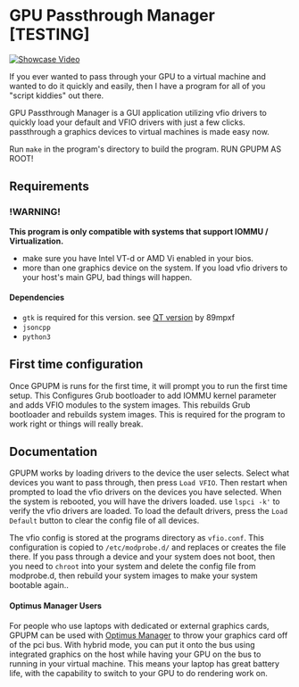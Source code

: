 # GPU Passthrough Manager [TESTING]

[![Showcase Video](https://img.youtube.com/vi/ttMAGxJ4pUo/0.jpg)](https://youtu.be/ttMAGxJ4pUo)

If you ever wanted to pass through your GPU to a virtual machine and wanted to do it quickly and easily, then I have a program for all of you "script kiddies" out there.

GPU Passthrough Manager is a GUI application utilizing vfio drivers to quickly load your default and VFIO drivers with just a few clicks. passthrough a graphics devices to virtual machines is made easy now.

Run `make` in the program's directory to build the program. RUN GPUPM AS ROOT!
## Requirements
### !WARNING!
**This program is only compatible with systems that support IOMMU / Virtualization.**
- make sure you have Intel VT-d or AMD Vi enabled in your bios.
- more than one graphics device on the system. If you load vfio drivers to your host's main GPU, bad things will happen.
#### Dependencies
- `gtk` is required for this version. see [QT version](https://github.com/89mpxf/GPU-Passthrough-Manager-Python) by 89mpxf
- `jsoncpp`
- `python3`

## First time configuration
Once GPUPM is runs for the first time, it will prompt you to run the first time setup. This Configures Grub bootloader to add IOMMU kernel parameter and adds VFIO modules to the system images. This rebuilds Grub bootloader and rebuilds system images. This is required for the program to work right or things will really break. 

## Documentation
GPUPM works by loading drivers to the device the user selects. Select what devices you want to pass through, then press `Load VFIO`. Then restart when prompted to load the vfio drivers on the devices you have selected. When the system is rebooted, you will have the drivers loaded. use `lspci -k'` to verify the vfio drivers are loaded. To load the default drivers, press the `Load Default` button to clear the config file of all devices.

The vfio config is stored at the programs directory as `vfio.conf`. This configuration is copied to `/etc/modprobe.d/` and replaces or creates the file there. If you pass through a device and your system does not boot, then you need to `chroot` into your system and delete the config file from modprobe.d, then rebuild your system images to make your system bootable again..

#### Optimus Manager Users
For people who use laptops with dedicated or external graphics cards, GPUPM can be used with [Optimus Manager](https://github.com/Askannz/optimus-manager) to throw your graphics card off of the pci bus. With hybrid mode, you can put it onto the bus using integrated graphics on the host while having your GPU on the bus to running in your virtual machine. This means your laptop has great battery life, with the capability to switch to your GPU to do rendering work on.


